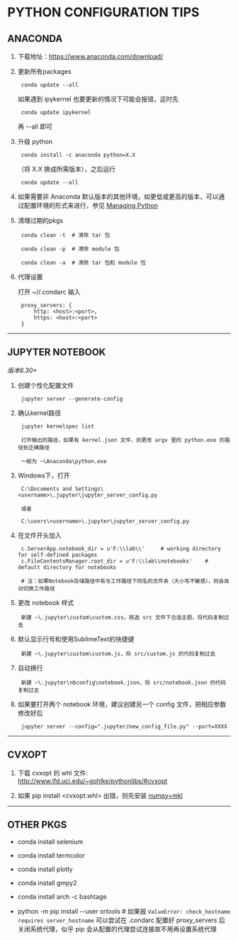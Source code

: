 PYTHON CONFIGURATION TIPS
=============================



## ANACONDA

1. 下载地址：https://www.anaconda.com/download/

2. 更新所有packages

        conda update --all

    如果遇到 ipykernel 也要更新的情况下可能会报错，这时先

        conda update ipykernel

    再 --all 即可

3. 升级 python

        conda install -c anaconda python=X.X

    （将 X.X 换成所需版本），之后运行

        conda update --all

3. 如果需要非 Anaconda 默认版本的其他环境，如更低或更高的版本，可以通过配置环境的形式来进行，参见 [Managing Python](https://conda.io/docs/user-guide/tasks/manage-python.html)

4. 清理过期的pkgs

        conda clean -t  # 清除 tar 包
    
        conda clean -p  # 清除 module 包
    
        conda clean -a  # 清除 tar 包和 module 包

5. 代理设置

    打开 \~/<user>/.condarc 输入

        proxy_servers: {
            http: <host>:<port>,
            https: <host>:<port>
        }

-------------



## JUPYTER NOTEBOOK

*版本6.30+*

1. 创建个性化配置文件

        jupyter server --generate-config

2. 确认kernel路径

        jupyter kernelspec list
    
        打开输出的路径，如果有 kernel.json 文件，则更改 argv 里的 python.exe 的路径到正确路径
    
        一般为 ~\Anaconda\python.exe

3. Windows下，打开
   
        C:\Documents and Settings\<username>\.jupyter\jupyter_server_config.py
    
        或者
    
        C:\users\<username>\.jupyter\jupyter_server_config.py

4. 在文件开头加入

        c.ServerApp.notebook_dir = u'F:\\lab\\'     # working directory for self-defined packages
        c.FileContentsManager.root_dir = u'F:\\lab\\notebooks'    # default directory for notebooks
    
        # 注：如果Notebook存储路径中有与工作路径下同名的文件夹（大小写不敏感），则会自动切换工作路径

5. 更改 notebook 样式

        新建 ~\.jupyter\custom\custom.css，挑选 src 文件下合适主题，将代码复制过去

6. 默认显示行号和使用SublimeText的快捷键

        新建 ~\.jupyter\custom\custom.js，将 src/custom.js 的代码复制过去

7. 自动换行

        新建 ~\.jupyter\nbconfig\notebook.json，将 src/notebook.json 的代码复制过去

7. 如果要打开两个 notebook 环境，建议创建另一个 config 文件，把相应参数修改好后

        jupyter server --config=".jupyter/new_config_file.py" --port=XXXX

--------



## CVXOPT

1. 下载 cvxopt 的 whl 文件: http://www.lfd.uci.edu/~gohlke/pythonlibs/#cvxopt

2. 如果 pip install <cvxopt.whl> 出错，则先安装 [numpy+mkl](http://www.lfd.uci.edu/~gohlke/pythonlibs/#numpy)

--------



## OTHER PKGS

- conda install selenium

- conda install termcolor

- conda install plotly

- conda install gmpy2

- conda install arch -c bashtage

- python -m pip install --user ortools  # 如果报 `ValueError: check_hostname requires server_hostname` 可以尝试在 .condarc 配置好 proxy_servers 后关闭系统代理，似乎 pip 会从配置的代理尝试连接故不用再设置系统代理
